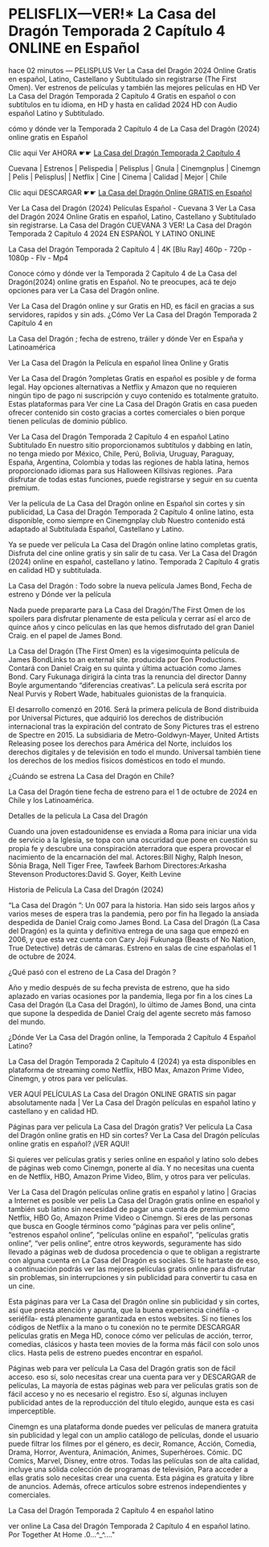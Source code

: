 # PELISFLIX—VER!* La Casa del Dragón Temporada 2 Capítulo 4 ONLINE en Español
hace 02 minutos — PELISPLUS Ver La Casa del Dragón 2024 Online Gratis en español, Latino, Castellano y Subtitulado sin registrarse (The First Omen). Ver estrenos de películas y también las mejores películas en HD Ver La Casa del Dragón Temporada 2 Capítulo 4 Gratis en español o con subtítulos en tu idioma, en HD y hasta en calidad 2024 HD con Audio español Latino y Subtitulado.

cómo y dónde ver la Temporada 2 Capítulo 4 de La Casa del Dragón (2024) online gratis en Español

Clic aqui Ver AHORA ☛☛ [La Casa del Dragón Temporada 2 Capítulo 4](https://www.filmsortie.com/tv/94997-2-5/house-of-the-dragon.html)

Cuevana | Estrenos | Pelispedia | Pelisplus | Gnula | Cinemgnplus | Cinemgn | Pelis | Pelisplus| | Netflix | Cine | Cinema | Calidad | Mejor | Chile

Clic aqui DESCARGAR ☛☛ [La Casa del Dragón Online GRATIS en Español](https://www.filmsortie.com/tv/94997-2-5/house-of-the-dragon.html)

Ver La Casa del Dragón (2024) Películas Español - Cuevana 3 Ver La Casa del Dragón 2024 Online Gratis en español, Latino, Castellano y Subtitulado sin registrarse. La Casa del Dragón CUEVANA 3 VER! La Casa del Dragón Temporada 2 Capítulo 4 2024 EN ESPAÑOL Y LATINO ONLINE

La Casa del Dragón Temporada 2 Capítulo 4 | 4K [Blu Ray] 460p - 720p - 1080p - Flv - Mp4

Conoce cómo y dónde ver la Temporada 2 Capítulo 4 de La Casa del Dragón(2024) online gratis en Español. No te preocupes, acá te dejo opciones para ver La Casa del Dragón online.

Ver La Casa del Dragón online y sur Gratis en HD, es fácil en gracias a sus servidores, rapidos y sin ads. ¿Cómo Ver La Casa del Dragón Temporada 2 Capítulo 4 en

La Casa del Dragón ; fecha de estreno, tráiler y dónde Ver en España y Latinoamérica

Ver La Casa del Dragón la Película en español línea Online y Gratis

Ver La Casa del Dragón ?ompletas Gratis en español es posible y de forma legal. Hay opciones alternativas a Netflix y Amazon que no requieren ningún tipo de pago ni suscripción y cuyo contenido es totalmente gratuito. Estas plataformas para Ver cine La Casa del Dragón Gratis en casa pueden ofrecer contenido sin costo gracias a cortes comerciales o bien porque tienen películas de dominio público.

Ver La Casa del Dragón Temporada 2 Capítulo 4 en español Latino Subtitulado En nuestro sitio proporcionamos subtítulos y dabbing en latín, no tenga miedo por México, Chile, Perú, Bolivia, Uruguay, Paraguay, España, Argentina, Colombia y todas las regiones de habla latina, hemos proporcionado idiomas para sus Halloween Killsivas regiones. .Para disfrutar de todas estas funciones, puede registrarse y seguir en su cuenta premium.

Ver la película de La Casa del Dragón online en Español sin cortes y sin publicidad, La Casa del Dragón Temporada 2 Capítulo 4 online latino, esta disponible, como siempre en Cinemgnplay club Nuestro contenido está adaptado al Subtitulada Español, Castellano y Latino.

Ya se puede ver película La Casa del Dragón online latino completas gratis, Disfruta del cine online gratis y sin salir de tu casa. Ver La Casa del Dragón (2024) online en español, castellano y latino. Temporada 2 Capítulo 4 gratis en calidad HD y subtitulada.

La Casa del Dragón : Todo sobre la nueva película James Bond, Fecha de estreno y Dónde ver la película

Nada puede prepararte para La Casa del Dragón/The First Omen de los spoilers para disfrutar plenamente de esta película y cerrar así el arco de quince años y cinco películas en las que hemos disfrutado del gran Daniel Craig. en el papel de James Bond.

La Casa del Dragón (The First Omen) es la vigesimoquinta película de James BondLinks to an external site. producida por Eon Productions. Contará con Daniel Craig en su quinta y última actuación como James Bond. Cary Fukunaga dirigirá la cinta tras la renuncia del director Danny Boyle argumentando “diferencias creativas”. La película será escrita por Neal Purvis y Robert Wade, habituales guionistas de la franquicia.

El desarrollo comenzó en 2016. Será la primera película de Bond distribuida por Universal Pictures, que adquirió los derechos de distribución internacional tras la expiración del contrato de Sony Pictures tras el estreno de Spectre en 2015. La subsidiaria de Metro-Goldwyn-Mayer, United Artists Releasing posee los derechos para América del Norte, incluidos los derechos digitales y de televisión en todo el mundo. Universal también tiene los derechos de los medios físicos domésticos en todo el mundo.

¿Cuándo se estrena La Casa del Dragón en Chile?

La Casa del Dragón tiene fecha de estreno para el 1 de octubre de 2024 en Chile y los Latinoamérica.

Detalles de la pelicula La Casa del Dragón

Cuando una joven estadounidense es enviada a Roma para iniciar una vida de servicio a la Iglesia, se topa con una oscuridad que pone en cuestión su propia fe y descubre una conspiración aterradora que espera provocar el nacimiento de la encarnación del mal. Actores:Bill Nighy, Ralph Ineson, Sônia Braga, Nell Tiger Free, Tawfeek Barhom Directores:Arkasha Stevenson Productores:David S. Goyer, Keith Levine

Historia de Película La Casa del Dragón (2024)

“La Casa del Dragón ”: Un 007 para la historia. Han sido seis largos años y varios meses de espera tras la pandemia, pero por fin ha llegado la ansiada despedida de Daniel Craig como James Bond. La Casa del Dragón (La Casa del Dragón) es la quinta y definitiva entrega de una saga que empezó en 2006, y que esta vez cuenta con Cary Joji Fukunaga (Beasts of No Nation, True Detective) detrás de cámaras. Estreno en salas de cine españolas el 1 de octubre de 2024.

¿Qué pasó con el estreno de La Casa del Dragón ?

Año y medio después de su fecha prevista de estreno, que ha sido aplazado en varias ocasiones por la pandemia, llega por fin a los cines La Casa del Dragón (La Casa del Dragón), lo último de James Bond, una cinta que supone la despedida de Daniel Craig del agente secreto más famoso del mundo.

¿Dónde Ver La Casa del Dragón online, la Temporada 2 Capítulo 4 Español Latino?

La Casa del Dragón Temporada 2 Capítulo 4 (2024) ya esta disponibles en plataforma de streaming como Netflix, HBO Max, Amazon Prime Video, Cinemgn, y otros para ver películas.

VER AQUÍ PELÍCULAS La Casa del Dragón ONLINE GRATIS sin pagar absolutamente nada | Ver La Casa del Dragón películas en español latino y castellano y en calidad HD.

Páginas para ver pelicula La Casa del Dragón gratis? Ver película La Casa del Dragón online gratis en HD sin cortes? Ver La Casa del Dragón películas online gratis en español? ¡VER AQUI!

Si quieres ver películas gratis y series online en español y latino solo debes de páginas web como Cinemgn, ponerte al día. Y no necesitas una cuenta en de Netflix, HBO, Amazon Prime Video, Blim, y otros para ver películas.

Ver La Casa del Dragón películas online gratis en español y latino | Gracias a Internet es posible ver pelis La Casa del Dragón gratis online en español y también sub latino sin necesidad de pagar una cuenta de premium como Netflix, HBO Go, Amazon Prime Video o Cinemgn. Si eres de las personas que busca en Google términos como “páginas para ver pelis online”, “estrenos español online”, “películas online en español”, “películas gratis online”, “ver pelis online”, entre otros keywords, seguramente has sido llevado a páginas web de dudosa procedencia o que te obligan a registrarte con alguna cuenta en La Casa del Dragón es sociales. Si te hartaste de eso, a continuación podrás ver las mejores películas gratis online para disfrutar sin problemas, sin interrupciones y sin publicidad para convertir tu casa en un cine.

Esta páginas para ver La Casa del Dragón online sin publicidad y sin cortes, así que presta atención y apunta, que la buena experiencia cinéfila -o seriéfila- está plenamente garantizada en estos websites. Si no tienes los códigos de Netflix a la mano o tu conexión no te permite DESCARGAR películas gratis en Mega HD, conoce cómo ver películas de acción, terror, comedias, clásicos y hasta teen movies de la forma más fácil con solo unos clics. Hasta pelis de estreno puedes encontrar en español.

Páginas web para ver película La Casa del Dragón gratis son de fácil acceso. eso sí, solo necesitas crear una cuenta para ver y DESCARGAR de películas, La mayoría de estas páginas web para ver películas gratis son de fácil acceso y no es necesario el registro. Eso sí, algunas incluyen publicidad antes de la reproducción del título elegido, aunque esta es casi imperceptible.

Cinemgn es una plataforma donde puedes ver películas de manera gratuita sin publicidad y legal con un amplio catálogo de películas, donde el usuario puede filtrar los filmes por el género, es decir, Romance, Acción, Comedia, Drama, Horror, Aventura, Animación, Animes, Superhéroes. Cómic. DC Comics, Marvel, Disney, entre otros. Todas las películas son de alta calidad, incluye una sólida colección de programas de televisión, Para acceder a ellas gratis solo necesitas crear una cuenta. Esta página es gratuita y libre de anuncios. Además, ofrece artículos sobre estrenos independientes y comerciales.

La Casa del Dragón Temporada 2 Capítulo 4 en español latino

ver online La Casa del Dragón Temporada 2 Capítulo 4 en español latino. Por Together At Home .0...^_^...."
